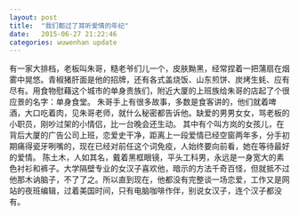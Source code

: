```yaml
---
layout: post
title:  "我们都过了耳听爱情的年纪"
date:   2015-06-27 21:22:46
categories: wuwenhan update
---
```


有一家大排档，老板叫朱哥，糙老爷们儿一个，皮肤黝黑，经常捏着一把蒲扇在烟雾中晃悠。青椒猪肝面是他的招牌，还有各式盖烧饭、山东煎饼、炭烤生蚝、应有尽有。用食物慰藉这个城市的单身贵族们，附近大厦的上班族给朱哥的店起了个很应景的名字：单身食堂。
朱哥手上有很多故事，多数是食客讲的，他们就着啤酒，大口吃着肉，见朱哥老师，就什么秘密都告诉他。缺爱的男男女女，骂老板的小职员，刚吵过架的小情侣，比一台晚会还生动。
其中有个叫方岚的女孩儿，在背后大厦的广告公司上班，恋爱史干净，距离上一段爱情已经空窗两年多，分手初期痛得瓷牙咧嘴的，现在已经对前任这个词免疫，人始终要向前看，她在等待最好的爱情。
陈土木，人如其名，戴着黑框眼镜，平头工科男，永远是一身宽大的素色衬衫和裤子。大学隔壁专业的女汉子喜欢他，暗示的方法千奇百怪，但就抵不过他那木讷脑子，不了了之。所以直到现在，他都没有完整谈一场恋爱，工作又是网站的夜班编辑，过着美国时间，只有电脑咖啡作伴，别说女汉子，连个汉子都没有。



































